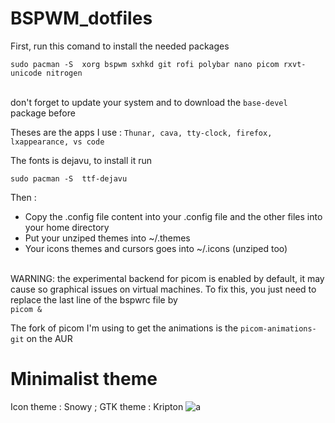 # BSPWM_dotfiles
First, run this comand to install the needed packages 
```
sudo pacman -S  xorg bspwm sxhkd git rofi polybar nano picom rxvt-unicode nitrogen
```
<br /> don't forget to update your system and to download the ```base-devel``` package before  <br />

Theses are the apps I use : 
``` Thunar, cava, tty-clock, firefox, lxappearance, vs code ```



<p> The fonts is dejavu, to install it run 

```
sudo pacman -S  ttf-dejavu
```
</p>

<p>Then : </p> 
<ul>
<li /> Copy the .config file content into your .config file and the other files into your home directory
<li /> Put your unziped themes into ~/.themes 
<li /> Your icons themes and cursors goes into ~/.icons (unziped too) </ul>

<br /> WARNING: the experimental backend for picom is enabled by default, it may cause so graphical issues on virtual machines. To fix this, you just need to replace the last line of the bspwrc file by <br />
```picom & ```

The fork of picom I'm using to get the animations is the 
```picom-animations-git``` on the AUR



# Minimalist theme
Icon theme : Snowy ; GTK theme : Kripton
![a](https://user-images.githubusercontent.com/98690904/181876901-dce945ba-e76f-4baa-b2ab-dc15e95de480.png)
